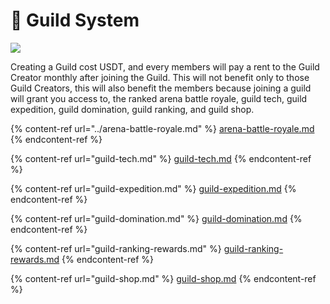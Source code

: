 # 🏢 Guild System

![](../../.gitbook/assets/280046764\_547675686964943\_7143949812595273658\_n.jpg)

Creating a Guild cost USDT, and every members will pay a rent to the Guild Creator monthly after joining the Guild. This will not benefit only to those Guild Creators, this will also benefit the members because joining a guild will grant you access to, the ranked arena battle royale, guild tech, guild expedition, guild domination, guild ranking, and guild shop.

{% content-ref url="../arena-battle-royale.md" %}
[arena-battle-royale.md](../arena-battle-royale.md)
{% endcontent-ref %}

{% content-ref url="guild-tech.md" %}
[guild-tech.md](guild-tech.md)
{% endcontent-ref %}

{% content-ref url="guild-expedition.md" %}
[guild-expedition.md](guild-expedition.md)
{% endcontent-ref %}

{% content-ref url="guild-domination.md" %}
[guild-domination.md](guild-domination.md)
{% endcontent-ref %}

{% content-ref url="guild-ranking-rewards.md" %}
[guild-ranking-rewards.md](guild-ranking-rewards.md)
{% endcontent-ref %}

{% content-ref url="guild-shop.md" %}
[guild-shop.md](guild-shop.md)
{% endcontent-ref %}
